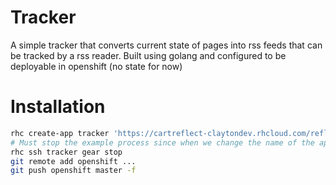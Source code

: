 # Tracker
A simple tracker that converts current state of pages into rss feeds that can be tracked by a rss reader.
Built using golang and configured to be deployable in openshift (no state for now)

# Installation
```bash
rhc create-app tracker 'https://cartreflect-claytondev.rhcloud.com/reflect?github=smarterclayton/openshift-go-cart'
# Must stop the example process since when we change the name of the app it fails to stop the old process
rhc ssh tracker gear stop
git remote add openshift ...
git push openshift master -f
```
